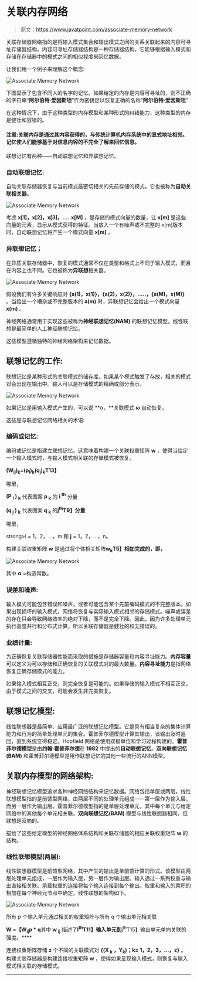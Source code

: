 # 关联内存网络

> 原文：<https://www.javatpoint.com/associate-memory-network>

关联存储器网络指的是将输入模式集合和输出模式之间的关系关联起来的内容可寻址存储器结构。内容可寻址存储器结构是一种存储器结构，它能够根据输入模式和存储在存储器中的模式之间的相似程度来回忆数据。

让我们用一个例子来理解这个概念:

![Associate Memory Network](img/1499fb3748fbb748b700cd1e4eb91297.png)

下图显示了包含不同人的名字的记忆。如果给定的内存是内容可寻址的，则不正确的字符串“**阿尔伯特·爱因斯坦**”作为密钥足以恢复正确的名称“**阿尔伯特·爱因斯坦**”

在这种情况下，由于这种类型的内存模型和某种形式的纠错能力，这种类型的内存是健壮和容错的。

#### 注意:关联内存是通过其内容获得的，与传统计算机内存系统中的显式地址相邻。记忆使人们能够基于对信息内容的不完全了解来回忆信息。

联想记忆有两种——自动联想记忆和异联想记忆。

### 自动联想记忆:

自动关联存储器恢复与当前模式最密切相关的先前存储的模式。它也被称为**自动关联相关器**。

![Associate Memory Network](img/6cbbb091890818fb349c036aeb8bad0c.png)

考虑 **x[1]，x[2]，x[3]，…..x[M]** ，是存储的模式向量的数量，让 **x[m]** 是这些向量的元素，显示从模式获得的特征。当放入一个有噪声或不完整的 x[m]版本时，自动联想记忆将产生一个模式向量 **x[m]** 。

### 异联想记忆；

在异质关联存储器中，恢复的模式通常不仅在类型和格式上不同于输入模式，而且在内容上也不同。它也被称为**异联想**相关器。

![Associate Memory Network](img/8b1169630b592fb09ccc44940c00fe3e.png)

假设我们有许多关键响应对 **{a(1)，x(1)}，{a(2)，x(2)}，…..，{a(M)，x(M)}** 。当给出一个嘈杂或不完整版本的 **a(m)** 时，异联想记忆会给出一个模式向量 **x(m)** 。

神经网络通常用于实现这些被称为**神经联想记忆(NAM)** 的联想记忆模型。线性联想是最简单的人工神经联想记忆。

这些模型遵循独特的神经网络架构来记忆数据。

## 联想记忆的工作:

联想记忆是某种形式的关联模式的储存库。如果某个模式触发了存放，相关的模式对会出现在输出中。输入可以是存储模式的精确或部分表示。

![Associate Memory Network](img/27b8584cb3d8f344f03e717f7ff96dcc.png)

如果记忆是用输入模式产生的，可以说 **α，**关联模式 **ω** 自动恢复。

这些是与联想记忆网络相关的术语:

### 编码或记忆:

编码或记忆是指建立联想记忆。这意味着构建一个关联权重矩阵 **w** ，使得当给定一个输入模式时，与输入模式相关联的存储模式被恢复。

**(W<sub>ij</sub>)<sub>k</sub>=(p<sub>I</sub>)<sub>k</sub>(q<sub>j</sub>)<sub>k</sub>T13】**

哪里，

**(P <sub>i</sub> ) <sub>k</sub>** 代表图案 **p <sub>k</sub>** 的 **i <sup>th</sup>** 分量

**(q <sub>j</sub> ) <sub>k</sub>** 代表图案 **q <sub>k</sub>** 的**j<sup>th</sup>T9】分量**

哪里，

strong>i = 1，2，…，m 和 **j** = 1，2，…，n。

构建关联权重矩阵 **w** 是通过将个体相关矩阵**w<sub>k</sub>T5】相加完成的，即，**

![Associate Memory Network](img/7af79418fe4761f2fa2d54506dae0f32.png)

其中 **α** =构造常数。

### 误差和噪声:

输入模式可能包含错误和噪声，或者可能包含某个先前编码模式的不完整版本。如果出现损坏的输入模式，网络将恢复与实际输入模式相邻的存储模式。噪声或误差的存在只会导致网络效率的绝对下降，而不是完全下降。因此，因为许多处理单元执行高度并行和分布式计算，所以关联存储器是健壮的和无错误的。

### 业绩计量:

为正确恢复关联存储器性能而采取的措施是存储器容量和内容寻址能力。**内存容量**可以定义为可以存储和正确恢复的关联模式对的最大数量。**内容寻址能力**是指网络恢复正确存储模式的能力。

如果输入模式相互正交，则完全恢复是可能的。如果存储的输入模式不相互正交，由于模式之间的交叉，可能会发生非完美恢复。

## 联想记忆模型:

线性联想器是最简单、应用最广泛的联想记忆模型。它是具有相当复杂的集体计算能力和行为的简单处理单元的集合。霍普菲尔德模型计算其输出，该输出及时返回，直到系统变得稳定。Hopfield 网络是使用双极单位和学习过程构建的。**霍普菲尔德模型**是由**约翰·霍普菲尔德**在 **1982** 中提出的**自动联想记忆**。**双向联想记忆(BAM)** 和霍普菲尔德模型是用作联想记忆的其他一些流行的ANN模型。

## 关联内存模型的网络架构:

神经联想记忆模型追求各种神经网络结构来记忆数据。网络包括单层或两层。线性联想模型指的是前馈型网络，由两层不同的处理单元组成——第一层作为输入层，而另一层作为输出层。霍普菲尔德模型指的是单层处理单元，其中每个单元与给定网络中的其他每个单元相关联。**双向联想记忆(BAM)** 模型与线性联想器相同，但联想是双向的。

描绘了这些给定模型的神经网络体系结构和关联存储器的相应关联权重矩阵 **w** 的结构。

### 线性联想模型(两层):

线性联想器模型是前馈型网络，其中产生的输出是单前馈计算的形式。该模型由两层处理单元组成，一层作为输入层，另一层作为输出层。输入通过一系列权重与输出直接相关联。承载权重的连接将每个输入连接到每个输出。权重和输入的乘积的相加在每个神经元节点中确定。线性联想的架构如下。

![Associate Memory Network](img/b5b0c4dd037f58672285adde32b20eab.png)

所有 p 个输入单元通过相关的权重矩阵与所有 q 个输出单元相关联

**W =【W<sub>ij</sub>p * q**其中 **w <sub>ij</sub>** 描述了**I<sup>th</sup>T11】输入单元到**j<sup>th</sup>T15】输出单元单向关联的强度。****

连接权重矩阵存储 **z** 个不同的关联模式对 **{(X <sub>k</sub> ，Y<sub>k</sub>)；k= 1，2，3，…，z}** 。构建关联存储器是构建连接权重矩阵 **w** ，使得如果呈现输入模式，则恢复与输入模式相关联的存储模式。

* * *